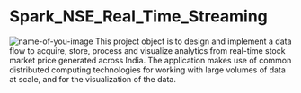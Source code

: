 # Spark_NSE_Real_Time_Streaming
![name-of-you-image](https://thenfapost.com/wp-content/uploads/2023/02/img_20190827_0352_nse-india-reverse.jpg)
This project object is to design and implement a data flow to acquire, store, process and visualize analytics from real-time stock market price generated across India. The application makes use of common distributed computing technologies for working with large volumes of data at scale, and for the visualization of the data.
